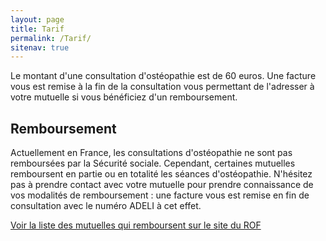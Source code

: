 ```yaml
---
layout: page
title: Tarif
permalink: /Tarif/
sitenav: true
---
```


Le montant d'une consultation d'ostéopathie est de 60 euros. Une facture vous est remise à la fin de la consultation vous permettant de l'adresser à votre mutuelle si vous bénéficiez d'un remboursement.

## Remboursement

Actuellement en France, les consultations d'ostéopathie ne sont pas remboursées par la Sécurité sociale. Cependant, certaines mutuelles remboursent en partie ou en totalité les séances d'ostéopathie. N'hésitez pas à prendre contact avec votre mutuelle pour prendre connaissance de vos modalités de remboursement : une facture vous est remise en fin de consultation avec le numéro ADELI à cet effet.

[Voir la liste des mutuelles qui remboursent sur le site du ROF](http://www.osteopathie.org/mutuelles.html)
